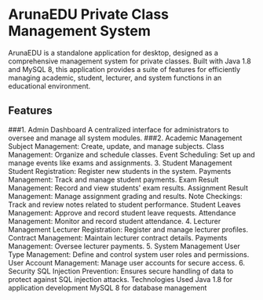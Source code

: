 # ArunaEDU Private Class Management System
ArunaEDU is a standalone application for desktop, designed as a comprehensive management system for private classes. Built with Java 1.8 and MySQL 8, this application provides a suite of features for efficiently managing academic, student, lecturer, and system functions in an educational environment.

## Features
###1. Admin Dashboard
A centralized interface for administrators to oversee and manage all system modules.
###2. Academic Management
Subject Management: Create, update, and manage subjects.
Class Management: Organize and schedule classes.
Event Scheduling: Set up and manage events like exams and assignments.
3. Student Management
Student Registration: Register new students in the system.
Payments Management: Track and manage student payments.
Exam Result Management: Record and view students' exam results.
Assignment Result Management: Manage assignment grading and results.
Note Checkings: Track and review notes related to student performance.
Student Leaves Management: Approve and record student leave requests.
Attendance Management: Monitor and record student attendance.
4. Lecturer Management
Lecturer Registration: Register and manage lecturer profiles.
Contract Management: Maintain lecturer contract details.
Payments Management: Oversee lecturer payments.
5. System Management
User Type Management: Define and control system user roles and permissions.
User Account Management: Manage user accounts for secure access.
6. Security
SQL Injection Prevention: Ensures secure handling of data to protect against SQL injection attacks.
Technologies Used
Java 1.8 for application development
MySQL 8 for database management

